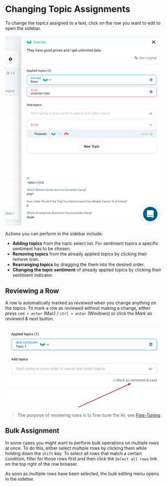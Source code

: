 # Changing Topic Assignments

To change the topics assigned to a text, click on the row you want to edit to open the sidebar.

![Assigning Topics](images/assign-topics-sidebar.png)

Actions you can perform in the sidebar include:
* **Adding topics** from the topic select list. For sentiment topics a specific sentiment has to be chosen.
* **Removing topics** from the already applied topics by clicking their remove icon.
* **Rearranging topics** by dragging the them into the desired order.
* **Changing the topic sentiment** of already applied topics by clicking their sentiment indicator.


## Reviewing a Row

A row is automatically marked as *reviewed* when you change anything on the topics. To mark a row as reviewed without making a change, either press `cmd + enter` (Mac) / `ctrl + enter` (Windows) or click the *Mark as reviewed & next* button.

![Marking as reviewed](images/mark-as-reviewed.png)

<!-- theme: info -->

> The purpose of reviewing rows is to fine-tune the AI, see [Fine-Tuning](03-02-AI-assignments.md#fine-tuning).

## Bulk Assignment

In some cases you might want to perform bulk operations on multiple rows at once. To do this, either select multiple rows by clicking them while holding down the `shift` key. To select all rows that match a certain condition, filter for those rows first and then click the `Select all rows` link on the top right of the row browser.

As soon as multiple rows have been selected, the bulk editing menu opens in the sidebar.